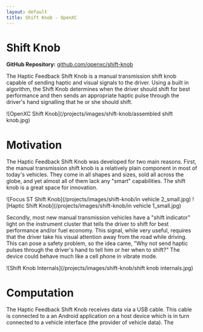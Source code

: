```yaml
---
layout: default
title: Shift Knob - OpenXC
---
```


<div class="page-header">
    <h1>Shift Knob</h1>
</div>

**GitHub Repository:** [github.com/openxc/shift-knob][github]

The Haptic Feedback Shift Knob is a manual transmission shift knob capable of 
sending haptic and visual signals to the driver. Using a built in algorithm, the 
Shift Knob determines when the driver should shift for best performance and then sends
an appropriate haptic pulse through the driver's hand signalling that he or she should shift.

![OpenXC Shift Knob](/projects/images/shift-knob/assembled shift knob.jpg)

<div class="page-header">
    <h1>Motivation</h1>
</div>

The Haptic Feedback Shift Knob was developed for two main reasons. First, the manual 
transmission shift knob is a relatively plain component in most of today's vehicles.
They come in all shapes and sizes, sold all across the globe, and yet almost all of them 
lack any "smart" capabilities. The shift knob is a great space for innovation.

![Focus ST Shift Knob](/projects/images/shift-knob/in vehicle 2_small.jpg) ![Haptic Shift Knob](/projects/images/shift-knob/in vehicle 1_small.jpg)

Secondly, most new manual transmission vehicles have a "shift indicator" light on the 
instrument cluster that tells the driver to shift for best performance and/or fuel economy.
This signal, while very useful, requires that the driver take his visual attention away from 
the road while driving. This can pose a safety problem, so the idea came, "Why not send 
haptic pulses through the driver's hand to tell him or her when to shift?" The device 
could behave much like a cell phone in vibrate mode.

![Shift Knob Internals](/projects/images/shift-knob/shift knob internals.jpg)

<div class="page-header">
    <h1>Computation</h1>
</div>

The Haptic Feedback Shift Knob receives data via a USB cable. This cable is connected to a 
an Android application on a host device which is in turn connected to a vehicle interface 
(the provider of vehicle data). The 

[README]: https://github.com/openxc/shift-knob/blob/master/README.mkd
[github]: https://github.com/openxc/shift-knob
